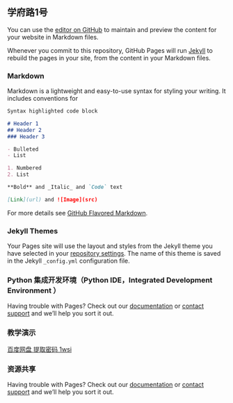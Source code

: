 ## 学府路1号

You can use the [editor on GitHub](https://github.com/zhujixu/xuefulu.com/edit/master/README.md) to maintain and preview the content for your website in Markdown files.

Whenever you commit to this repository, GitHub Pages will run [Jekyll](https://jekyllrb.com/) to rebuild the pages in your site, from the content in your Markdown files.

### Markdown

Markdown is a lightweight and easy-to-use syntax for styling your writing. It includes conventions for

```markdown
Syntax highlighted code block

# Header 1
## Header 2
### Header 3

- Bulleted
- List

1. Numbered
2. List

**Bold** and _Italic_ and `Code` text

[Link](url) and ![Image](src)
```

For more details see [GitHub Flavored Markdown](https://guides.github.com/features/mastering-markdown/).

### Jekyll Themes

Your Pages site will use the layout and styles from the Jekyll theme you have selected in your [repository settings](https://github.com/zhujixu/xuefulu.com/settings). The name of this theme is saved in the Jekyll `_config.yml` configuration file.

### Python 集成开发环境（Python IDE，Integrated Development Environment ）

Having trouble with Pages? Check out our [documentation](https://help.github.com/categories/github-pages-basics/) or [contact support](https://github.com/contact) and we’ll help you sort it out.

### 教学演示
[百度网盘 提取密码 1wsi](https://pan.baidu.com/share/init?surl=cBpFzdq1C-HbC3_65VdWfw)

### 资源共享

Having trouble with Pages? Check out our [documentation](https://help.github.com/categories/github-pages-basics/) or [contact support](https://github.com/contact) and we’ll help you sort it out.

